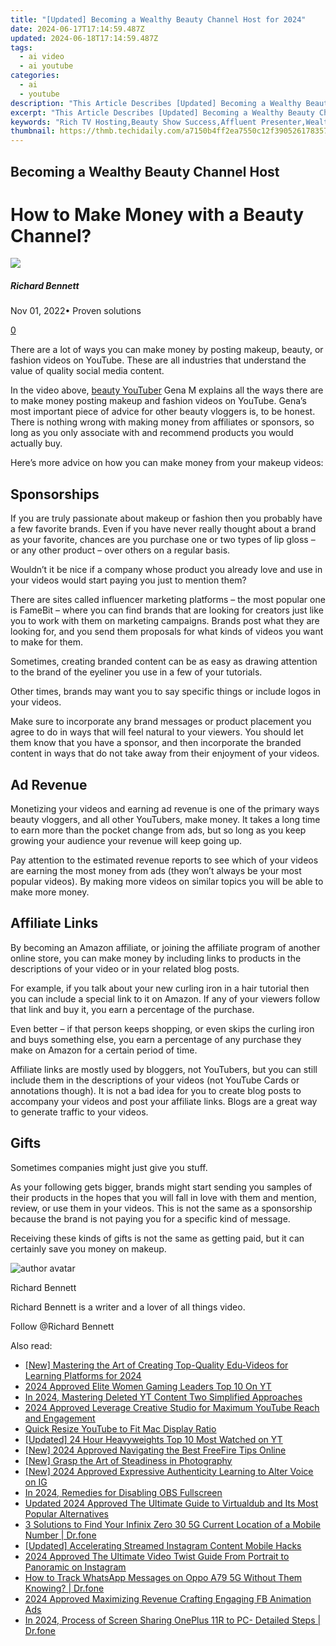```yaml
---
title: "[Updated] Becoming a Wealthy Beauty Channel Host for 2024"
date: 2024-06-17T17:14:59.487Z
updated: 2024-06-18T17:14:59.487Z
tags:
  - ai video
  - ai youtube
categories:
  - ai
  - youtube
description: "This Article Describes [Updated] Becoming a Wealthy Beauty Channel Host for 2024"
excerpt: "This Article Describes [Updated] Becoming a Wealthy Beauty Channel Host for 2024"
keywords: "Rich TV Hosting,Beauty Show Success,Affluent Presenter,Wealthy Broadcast,Luxury Vlogger,Opulent Channels,Profitable Hosting"
thumbnail: https://thmb.techidaily.com/a7150b4ff2ea7550c12f390526178357d28d5879ccd1eca0b9ed1b9c559e12d9.jpg
---
```


## Becoming a Wealthy Beauty Channel Host

# How to Make Money with a Beauty Channel?

![](https://images.wondershare.com/filmora/article-images/richard-bennett.jpg)

##### Richard Bennett

 Nov 01, 2022• Proven solutions

[0](#commentsBoxSeoTemplate)

There are a lot of ways you can make money by posting makeup, beauty, or fashion videos on YouTube. These are all industries that understand the value of quality social media content.

 In the video above, [beauty YouTuber](https://tools.techidaily.com/wondershare/filmora/download/) Gena M explains all the ways there are to make money posting makeup and fashion videos on YouTube. Gena’s most important piece of advice for other beauty vloggers is, to be honest. There is nothing wrong with making money from affiliates or sponsors, so long as you only associate with and recommend products you would actually buy.

Here’s more advice on how you can make money from your makeup videos:

## Sponsorships

If you are truly passionate about makeup or fashion then you probably have a few favorite brands. Even if you have never really thought about a brand as your favorite, chances are you purchase one or two types of lip gloss – or any other product – over others on a regular basis.

Wouldn’t it be nice if a company whose product you already love and use in your videos would start paying you just to mention them?

There are sites called influencer marketing platforms – the most popular one is FameBit – where you can find brands that are looking for creators just like you to work with them on marketing campaigns. Brands post what they are looking for, and you send them proposals for what kinds of videos you want to make for them.

Sometimes, creating branded content can be as easy as drawing attention to the brand of the eyeliner you use in a few of your tutorials.

Other times, brands may want you to say specific things or include logos in your videos.

Make sure to incorporate any brand messages or product placement you agree to do in ways that will feel natural to your viewers. You should let them know that you have a sponsor, and then incorporate the branded content in ways that do not take away from their enjoyment of your videos.

## Ad Revenue

Monetizing your videos and earning ad revenue is one of the primary ways beauty vloggers, and all other YouTubers, make money. It takes a long time to earn more than the pocket change from ads, but so long as you keep growing your audience your revenue will keep going up.

Pay attention to the estimated revenue reports to see which of your videos are earning the most money from ads (they won’t always be your most popular videos). By making more videos on similar topics you will be able to make more money.

## Affiliate Links

By becoming an Amazon affiliate, or joining the affiliate program of another online store, you can make money by including links to products in the descriptions of your video or in your related blog posts.

For example, if you talk about your new curling iron in a hair tutorial then you can include a special link to it on Amazon. If any of your viewers follow that link and buy it, you earn a percentage of the purchase.

Even better – if that person keeps shopping, or even skips the curling iron and buys something else, you earn a percentage of any purchase they make on Amazon for a certain period of time.

Affiliate links are mostly used by bloggers, not YouTubers, but you can still include them in the descriptions of your videos (not YouTube Cards or annotations though). It is not a bad idea for you to create blog posts to accompany your videos and post your affiliate links. Blogs are a great way to generate traffic to your videos.

## Gifts

Sometimes companies might just give you stuff.

As your following gets bigger, brands might start sending you samples of their products in the hopes that you will fall in love with them and mention, review, or use them in your videos. This is not the same as a sponsorship because the brand is not paying you for a specific kind of message.

Receiving these kinds of gifts is not the same as getting paid, but it can certainly save you money on makeup.

![author avatar](https://images.wondershare.com/filmora/article-images/richard-bennett.jpg)

Richard Bennett

Richard Bennett is a writer and a lover of all things video.

Follow @Richard Bennett


<ins class="adsbygoogle"
     style="display:block"
     data-ad-format="autorelaxed"
     data-ad-client="ca-pub-7571918770474297"
     data-ad-slot="1223367746"></ins>



<ins class="adsbygoogle"
     style="display:block"
     data-ad-client="ca-pub-7571918770474297"
     data-ad-slot="8358498916"
     data-ad-format="auto"
     data-full-width-responsive="true"></ins>

<span class="atpl-alsoreadstyle">Also read:</span>
<div><ul>
<li><a href="https://youtube-docs.techidaily.com/astering-the-art-of-creating-top-quality-edu-videos-for-learning-platforms-for-2024/"><u>[New] Mastering the Art of Creating Top-Quality Edu-Videos for Learning Platforms for 2024</u></a></li>
<li><a href="https://youtube-docs.techidaily.com/approved-elite-women-gaming-leaders-top-10-on-yt/"><u>2024 Approved  Elite Women Gaming Leaders  Top 10 On YT</u></a></li>
<li><a href="https://youtube-docs.techidaily.com/24-mastering-deleted-yt-content-two-simplified-approaches/"><u>In 2024, Mastering Deleted YT Content  Two Simplified Approaches</u></a></li>
<li><a href="https://youtube-docs.techidaily.com/approved-leverage-creative-studio-for-maximum-youtube-reach-and-engagement/"><u>2024 Approved  Leverage Creative Studio for Maximum YouTube Reach and Engagement</u></a></li>
<li><a href="https://youtube-docs.techidaily.com/-resize-youtube-to-fit-mac-display-ratio/"><u>Quick Resize  YouTube to Fit Mac Display Ratio</u></a></li>
<li><a href="https://youtube-docs.techidaily.com/ed-24-hour-heavyweights-top-10-most-watched-on-yt/"><u>[Updated] 24 Hour Heavyweights  Top 10 Most Watched on YT</u></a></li>
<li><a href="https://youtube-docs.techidaily.com/024-approved-navigating-the-best-freefire-tips-online/"><u>[New] 2024 Approved  Navigating the Best FreeFire Tips Online</u></a></li>
<li><a href="https://youtube-docs.techidaily.com/rasp-the-art-of-steadiness-in-photography/"><u>[New] Grasp the Art of Steadiness in Photography</u></a></li>
<li><a href="https://instagram-clips.techidaily.com/new-2024-approved-expressive-authenticity-learning-to-alter-voice-on-ig/"><u>[New] 2024 Approved  Expressive Authenticity  Learning to Alter Voice on IG</u></a></li>
<li><a href="https://desktop-recording.techidaily.com/in-2024-remedies-for-disabling-obs-fullscreen/"><u>In 2024, Remedies for Disabling OBS Fullscreen</u></a></li>
<li><a href="https://video-ai-editor.techidaily.com/updated-2024-approved-the-ultimate-guide-to-virtualdub-and-its-most-popular-alternatives/"><u>Updated 2024 Approved The Ultimate Guide to Virtualdub and Its Most Popular Alternatives</u></a></li>
<li><a href="https://android-location-track.techidaily.com/3-solutions-to-find-your-infinix-zero-30-5g-current-location-of-a-mobile-number-drfone-by-drfone-virtual-android/"><u>3 Solutions to Find Your Infinix Zero 30 5G Current Location of a Mobile Number | Dr.fone</u></a></li>
<li><a href="https://instagram-video-files.techidaily.com/updated-accelerating-streamed-instagram-content-mobile-hacks/"><u>[Updated] Accelerating Streamed Instagram Content  Mobile Hacks</u></a></li>
<li><a href="https://instagram-videos.techidaily.com/2024-approved-the-ultimate-video-twist-guide-from-portrait-to-panoramic-on-instagram/"><u>2024 Approved  The Ultimate Video Twist Guide  From Portrait to Panoramic on Instagram</u></a></li>
<li><a href="https://android-location-track.techidaily.com/how-to-track-whatsapp-messages-on-oppo-a79-5g-without-them-knowing-drfone-by-drfone-virtual-android/"><u>How to Track WhatsApp Messages on Oppo A79 5G Without Them Knowing? | Dr.fone</u></a></li>
<li><a href="https://facebook-video-files.techidaily.com/2024-approved-maximizing-revenue-crafting-engaging-fb-animation-ads/"><u>2024 Approved  Maximizing Revenue  Crafting Engaging FB Animation Ads</u></a></li>
<li><a href="https://screen-mirror.techidaily.com/in-2024-process-of-screen-sharing-oneplus-11r-to-pc-detailed-steps-drfone-by-drfone-android/"><u>In 2024, Process of Screen Sharing OnePlus 11R to PC- Detailed Steps | Dr.fone</u></a></li>
</ul></div>
